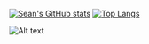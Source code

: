 
[![Sean's GitHub stats](https://github-readme-stats.vercel.app/api?username=SeanMkhabela&theme=github_dark&show_icons&count_private=true)](https://github.com/SeanMkhabela/github-readme-stats) [![Top Langs](https://github-readme-stats.vercel.app/api/top-langs/?username=SeanMkhabela&height=300&theme=github_dark&layout=compact)](https://github.com/SeanMkhabela/github-readme-stats)



![Alt text](https://spotify-recently-played-readme.vercel.app/api?user=am8nsnzmwwwp5a15l7e5edbeh&count=1&width=850)

